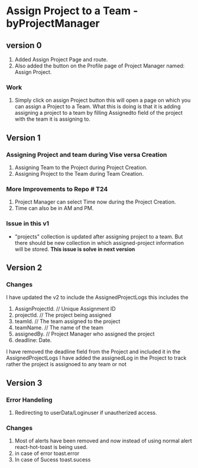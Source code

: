 # Assign Project to a Team - byProjectManager

## version 0

1. Added Assign Project Page and route.
2. Also added the button on the Profile page of Project Manager named: Assign Project.

### Work

1.  Simply click on assign Project button this will open a page on which you can assign a Project to a Team.
    What this is doing is that it is adding assigning a project to a team by filling Assignedto field of the project with the team it is assigning to.

## Version 1

### Assigning Project and team during Vise versa Creation

1. Assigning Team to the Project during Project Creation.
2. Assigning Project to the Team during Team Creation.

### More Improvements to Repo # T24

1. Project Manager can select Time now during the Project Creation.
2. Time can also be in AM and PM.

### Issue in this v1

- "projects" collection is updated after assigning project to a team. But there should be new collection in which assigned-project information will be stored. **This issue is solve in next version**
## Version 2

### Changes

I have updated the v2 to include the AssignedProjectLogs
this includes the

1.  AssignProjectId. // Unique Assignment ID
2.  projectId. // The project being assigned
3.  teamId. // The team assigned to the project
4.  teamName. // The name of the team
5.  assignedBy. // Project Manager who assigned the project
6.  deadline: Date.

I have removed the deadline field from the Project and included it in the AssignedProjectLogs
I have added the assignedLog in the Project to track rather the project is assignoed to any team or not
## Version 3

### Error Handeling

1. Redirecting to userData/Loginuser if unautherized access.

### Changes

1. Most of alerts have been removed and now instead of using normal alert react-hot-toast is being used.
2. in case of error toast.error
3. In case of Sucess toast.sucess

